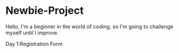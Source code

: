 # Newbie-Project

Hello, I'm a beginner in the world of coding, so I'm going to challenge myself until I improve.

Day 1:Registration Form 
